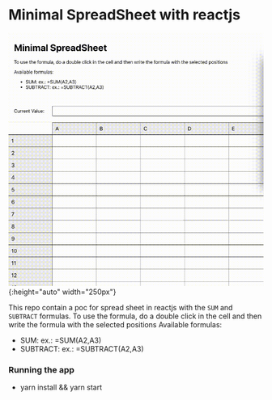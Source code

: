 # Minimal SpreadSheet with reactjs

![test image size](./src/assets/demo.gif){:height="auto" width="250px"}

This repo contain a poc for spread sheet in reactjs with the `SUM` and `SUBTRACT` formulas.
To use the formula, do a double click in the cell and then write the formula with the selected positions
<span>Available formulas: </span>

<ul>
  <li>SUM: ex.: =SUM(A2,A3)</li>
  <li>SUBTRACT: ex.: =SUBTRACT(A2,A3)</li>
</ul>

### Running the app

- yarn install && yarn start
